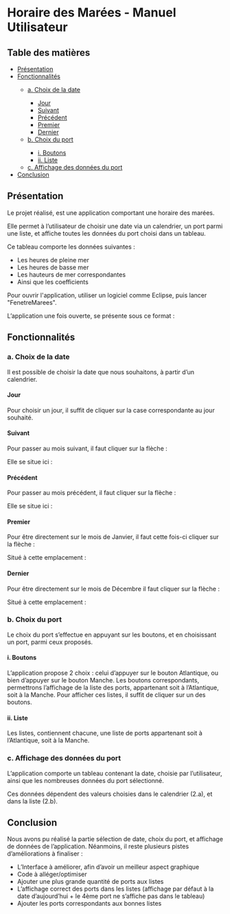 # Horaire des Marées - Manuel Utilisateur

## Table des matières
<ul>
    <li><a href="#Presentation">Présentation</a></li>
    <li><a href="#Fonctionnalites">Fonctionnalités</a></li>
       <ul>
        <li><a href="#ChoixDate">a. Choix de la date</a></li>
           <ul>
            <li><a href="#Jour">Jour</a></li>
            <li><a href="#Suivant">Suivant</a></li>
            <li><a href="#Precedent">Précédent</a></li>
            <li><a href="#Premier">Premier</a></li>
            <li><a href="#Dernier">Dernier</a></li>
           </ul>    
        <li><a href="#ChoixPort">b. Choix du port</a></li>
           <ul> 
            <li><a href="#Boutons">i. Boutons</a></li>
            <li><a href="#Liste">ii. Liste</a></li>
           </ul>    
        <li><a href="#AffichageDonnees">c. Affichage des données du port</a></li>
       </ul>    
    <li><a href="#Conclusion">Conclusion</a></li>
</ul>

<div id = "Presentation">
    
## Présentation
    
</div>

Le projet réalisé, est une application comportant une horaire des marées.

Elle permet à l’utilisateur de choisir une date via un calendrier, un port parmi une liste, et affiche toutes les données du port choisi dans un tableau. 

Ce tableau comporte les données suivantes : 
<ul>
    <li>Les heures de pleine mer</li>
    <li>Les heures de basse mer</li>
    <li>Les hauteurs de mer correspondantes</li>
    <li>Ainsi que les coefficients</li>
</ul>    

Pour ouvrir l'application, utiliser un logiciel comme Eclipse,
puis lancer "FenetreMarees".

L’application une fois ouverte, se présente sous ce format : 

<div id = "Fonctionnalites">
    
## Fonctionnalités
    
</div>

<div id = "ChoixDate">
    
### a. Choix de la date
    
</div>

Il est possible de choisir la date que nous souhaitons, à partir d’un calendrier.

<div id = "Jour">
    
#### Jour
    
</div>

Pour choisir un jour, il suffit de cliquer sur la case correspondante au jour souhaité.
    
<div id = "Suivant">
    
#### Suivant
    
</div>

Pour passer au mois suivant, il faut cliquer sur la flèche : 

Elle se situe ici : 
    
<div id = "Precedent">
    
#### Précédent
    
</div>

Pour passer au mois précédent, il faut cliquer sur la flèche : 


Elle se situe ici : 
    
<div id = "Premier">
    
#### Premier
    
</div>

Pour être directement sur le mois de Janvier, il faut cette fois-ci cliquer sur la flèche :

Situé à cette emplacement : 
    
<div id = "Dernier">
    
#### Dernier
    
</div>

Pour être directement sur le mois de Décembre il faut cliquer sur la flèche :

Situé à cette emplacement : 




<div id = "ChoixPort">
    
### b. Choix du port
    
</div>

Le choix du port s’effectue en appuyant sur les boutons, et en choisissant un port, parmi ceux proposés.

<div id = "Boutons">
    
#### i. Boutons
    
</div>

L’application propose 2 choix : celui d’appuyer sur le bouton Atlantique, ou bien d’appuyer sur le bouton Manche.
Les boutons correspondants, permettrons l’affichage de la liste des ports, appartenant soit à l’Atlantique, soit à la Manche.
Pour afficher ces listes, il suffit de cliquer sur un des boutons.
    
<div id = "Liste">
    
#### ii. Liste
    
</div>

Les listes, contiennent chacune, une liste de ports appartenant soit à l’Atlantique, soit à la Manche.

<div id = "AffichageDonnees">
    
### c. Affichage des données du port
    
</div>

L’application comporte un tableau contenant la date, choisie par l’utilisateur, ainsi que les nombreuses données du port sélectionné.

Ces données dépendent des valeurs choisies dans le calendrier (2.a), et dans la liste (2.b).

<div id = "Conclusion">
    
## Conclusion
    
</div>

Nous avons pu réalisé la partie sélection de date, choix du port, et affichage de données de l’application.
Néanmoins, il reste plusieurs pistes d’améliorations à finaliser :
<ul>
    <li>L’Interface à améliorer, afin d’avoir un meilleur aspect graphique</li>
    <li>Code à alléger/optimiser</li>
    <li>Ajouter une plus grande quantité de ports aux listes</li>
    <li>L’affichage correct des ports dans les listes (affichage par défaut à la date d’aujourd’hui + le 4ème port ne s’affiche pas dans le tableau)</li>
    <li>Ajouter les ports correspondants aux bonnes listes</li>
</ul>    
    
      
